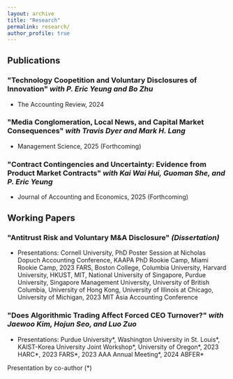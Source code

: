 ```yaml
---
layout: archive
title: "Research"
permalink: research/
author_profile: true
---
```


<h1 style="font-size: 20px;">Publications</h1>

### <a style="text-decoration:none" href="https://doi.org/10.2308/TAR-2022-0544">"Technology Coopetition and Voluntary Disclosures of Innovation"</a> <em>with P. Eric Yeung and Bo Zhu</em>
  * The Accounting Review, 2024

### <a style="text-decoration:none" href="https://papers.ssrn.com/sol3/papers.cfm?abstract_id=4055618">"Media Conglomeration, Local News, and Capital Market Consequences"</a> <em>with Travis Dyer and Mark H. Lang</em>
  * Management Science, 2025 (Forthcoming)

### <a style="text-decoration:none" href="https://doi.org/10.1016/j.jacceco.2024.101743">"Contract Contingencies and Uncertainty: Evidence from Product Market Contracts"</a> <em>with Kai Wai Hui, Guoman She, and P. Eric Yeung</em>
  * Journal of Accounting and Economics, 2025 (Forthcoming)

<h1 style="font-size: 20px;">Working Papers</h1>

### <a style="text-decoration:none" href="https://papers.ssrn.com/sol3/papers.cfm?abstract_id=4381331">"Antitrust Risk and Voluntary M&A Disclosure"</a> <em>(Dissertation)</em>
  * Presentations: Cornell University, PhD Poster Session at Nicholas Dopuch Accounting Conference, KAAPA PhD Rookie Camp, Miami Rookie Camp, 2023 FARS, Boston College, Columbia University, Harvard University, HKUST, MIT, National University of Singapore, Purdue University, Singapore Management University, University of British Columbia, University of Hong Kong, University of Illinois at Chicago, University of Michigan, 2023 MIT Asia Accounting Conference

### <a style="text-decoration:none" href="https://papers.ssrn.com/sol3/papers.cfm?abstract_id=4202175">"Does Algorithmic Trading Affect Forced CEO Turnover?"</a> <em>with Jaewoo Kim, Hojun Seo, and Luo Zuo </em>
  * Presentations: Purdue University\*, Washington University in St. Louis\*, KAIST-Korea University Joint Workshop\*, University of Oregon\*, 2023 HARC\*, 2023 FARS\*, 2023 AAA Annual Meeting\*, 2024 ABFER\*

Presentation by co-author (*)
